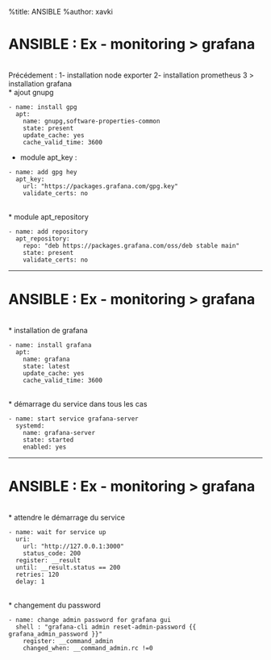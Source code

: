 %title: ANSIBLE
%author: xavki


# ANSIBLE : Ex - monitoring > grafana



<br>
Précédement : 
	1- installation node exporter
	2- installation prometheus
	3 > installation grafana


<br>
* ajout gnupg

```
- name: install gpg
  apt:
    name: gnupg,software-properties-common
    state: present
    update_cache: yes
    cache_valid_time: 3600
```

* module apt_key :

```
- name: add gpg hey
  apt_key:
    url: "https://packages.grafana.com/gpg.key"
    validate_certs: no
```

<br>
* module apt_repository

```
- name: add repository
  apt_repository:
    repo: "deb https://packages.grafana.com/oss/deb stable main"
    state: present
    validate_certs: no
```

--------------------------------------------------------------------------

# ANSIBLE : Ex - monitoring > grafana


<br>
* installation de grafana

```
- name: install grafana
  apt:
    name: grafana
    state: latest
    update_cache: yes
    cache_valid_time: 3600
```

<br>
* démarrage du service dans tous les cas

```
- name: start service grafana-server
  systemd:
    name: grafana-server
    state: started
    enabled: yes
```

--------------------------------------------------------------------------

# ANSIBLE : Ex - monitoring > grafana

<br>
* attendre le démarrage du service

```
- name: wait for service up
  uri:
    url: "http://127.0.0.1:3000"
    status_code: 200
  register: __result
  until: __result.status == 200
  retries: 120
  delay: 1
```

<br>
* changement du password

```
- name: change admin password for grafana gui
  shell : "grafana-cli admin reset-admin-password {{ grafana_admin_password }}"
	register: __command_admin
	changed_when: __command_admin.rc !=0
```

